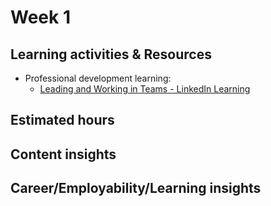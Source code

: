 # Week 1

## Learning activities & Resources
- Professional development learning:
    - [Leading and Working in Teams - LinkedIn Learning](https://www.linkedin.com/learning-login/share?account=2223545&forceAccount=false&redirect=https%3A%2F%2Fwww.linkedin.com%2Flearning%2Fleading-and-working-in-teams%3Ftrk%3Dshare_ent_url%26shareId%3DHYAZLg3wRPSDcrOB%252BS5WMg%253D%253D )

## Estimated hours


## Content insights

## Career/Employability/Learning insights

